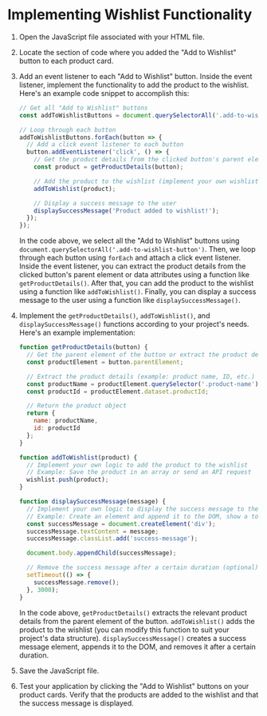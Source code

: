 

# Implementing Wishlist Functionality

1. Open the JavaScript file associated with your HTML file.

2. Locate the section of code where you added the "Add to Wishlist" button to each product card.

3. Add an event listener to each "Add to Wishlist" button. Inside the event listener, implement the functionality to add the product to the wishlist. Here's an example code snippet to accomplish this:

   ```javascript
   // Get all "Add to Wishlist" buttons
   const addToWishlistButtons = document.querySelectorAll('.add-to-wishlist-button');

   // Loop through each button
   addToWishlistButtons.forEach(button => {
     // Add a click event listener to each button
     button.addEventListener('click', () => {
       // Get the product details from the clicked button's parent element or data attributes
       const product = getProductDetails(button);

       // Add the product to the wishlist (implement your own wishlist functionality)
       addToWishlist(product);

       // Display a success message to the user
       displaySuccessMessage('Product added to wishlist!');
     });
   });
   ```

   In the code above, we select all the "Add to Wishlist" buttons using `document.querySelectorAll('.add-to-wishlist-button')`. Then, we loop through each button using `forEach` and attach a click event listener. Inside the event listener, you can extract the product details from the clicked button's parent element or data attributes using a function like `getProductDetails()`. After that, you can add the product to the wishlist using a function like `addToWishlist()`. Finally, you can display a success message to the user using a function like `displaySuccessMessage()`.

4. Implement the `getProductDetails()`, `addToWishlist()`, and `displaySuccessMessage()` functions according to your project's needs. Here's an example implementation:

   ```javascript
   function getProductDetails(button) {
     // Get the parent element of the button or extract the product details from data attributes
     const productElement = button.parentElement;

     // Extract the product details (example: product name, ID, etc.)
     const productName = productElement.querySelector('.product-name').textContent;
     const productId = productElement.dataset.productId;

     // Return the product object
     return {
       name: productName,
       id: productId
     };
   }

   function addToWishlist(product) {
     // Implement your own logic to add the product to the wishlist
     // Example: Save the product in an array or send an API request
     wishlist.push(product);
   }

   function displaySuccessMessage(message) {
     // Implement your own logic to display the success message to the user
     // Example: Create an element and append it to the DOM, show a toast notification, etc.
     const successMessage = document.createElement('div');
     successMessage.textContent = message;
     successMessage.classList.add('success-message');

     document.body.appendChild(successMessage);

     // Remove the success message after a certain duration (optional)
     setTimeout(() => {
       successMessage.remove();
     }, 3000);
   }
   ```

   In the code above, `getProductDetails()` extracts the relevant product details from the parent element of the button. `addToWishlist()` adds the product to the wishlist (you can modify this function to suit your project's data structure). `displaySuccessMessage()` creates a success message element, appends it to the DOM, and removes it after a certain duration.

5. Save the JavaScript file.

6. Test your application by clicking the "Add to Wishlist" buttons on your product cards. Verify that the products are added to the wishlist and that the success message is displayed.

